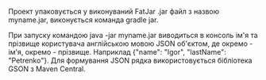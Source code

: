 Проект упаковується у виконуваний FatJar .jar файл з назвою myname.jar, виконується команда gradle jar.

При запуску командою java -jar myname.jar  виводиться в консоль ім'я та прізвище користувача англійською мовою JSON об'єктом, де окремо - ім'я, окремо - прізвище. Наприклад {"name": "Igor", "lastName": "Petrenko"}. Для формування JSON рядка використовується бібліотека GSON з Maven Central.

